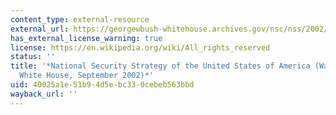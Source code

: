 ```yaml
---
content_type: external-resource
external_url: https://georgewbush-whitehouse.archives.gov/nsc/nss/2002/
has_external_license_warning: true
license: https://en.wikipedia.org/wiki/All_rights_reserved
status: ''
title: '*National Security Strategy of the United States of America (Washington D.C.:
  White House, September 2002)*'
uid: 40025a1e-51b9-4d5e-bc33-0cebeb563bbd
wayback_url: ''
---
```

